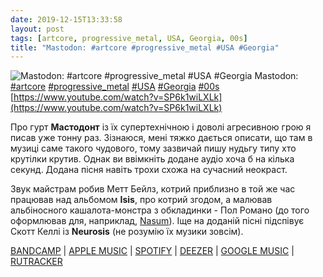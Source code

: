 ```yaml
---
date: 2019-12-15T13:33:58
layout: post
tags: [artcore, progressive_metal, USA, Georgia, 00s]
title: "Mastodon: #artcore #progressive_metal #USA #Georgia"
---
```

![Mastodon: #artcore #progressive_metal #USA #Georgia](https://i.ytimg.com/vi/SP6k1wiLXLk/hqdefault.jpg)
Mastodon: [#artcore](/tags/#artcore) [#progressive_metal](/tags/#progressive_metal) [#USA](/tags/#USA) [#Georgia](/tags/#Georgia) [#00s](/tags/#00s) [https://www.youtube.com/watch?v=SP6k1wiLXLk](https://www.youtube.com/watch?v=SP6k1wiLXLk)

Про гурт **Мастодонт** із їх супертехнічною і доволі агресивною грою я писав уже тонну раз. Зізнаюся, мені тяжко дається описати, що там в музиці саме такого чудового, тому зазвичай пишу нудьгу типу хто крутілки крутив. Однак ви ввімкніть додане аудіо хоча б на кілька секунд. Додана пісня навіть трохи схожа на сучасний неокраст.

Звук майстрам робив Метт Бейлз, котрий приблизно в той же час працював над альбомом **Isis**, про котрий згодом, а малював альбіносного кашалота-монстра з обкладинки - Пол Романо (до того оформлював для, наприклад, [Nasum](/2019-11-27-nasum--grindcore-hardcore-sweden-00s)). Іще на доданій пісні підспівує Скотт Келлі із **Neurosis** (не розумію їх музики зовсім).

[BANDCAMP](https://relapsealumni.bandcamp.com/album/leviathan) \| [APPLE MUSIC](https://music.apple.com/ru/album/leviathan/65923490) \| [SPOTIFY](https://open.spotify.com/album/6khFoLWnJZDQvZ7Pijym3b) \| [DEEZER](https://www.deezer.com/album/1003959?utm_source=deezer&amp;utm_content=album-1003959&amp;utm_term=1601611822_1576409488&amp;utm_medium=web) \| [GOOGLE MUSIC](https://play.google.com/music/m/Bld2ihfjnpeysy7o3wtisugs2ge?t=Leviathan_-_Mastodon) \| [RUTRACKER](https://rutracker.org/forum/viewtopic.php?t=3506194)